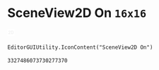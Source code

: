 # SceneView2D On `16x16`
<img src="/img/SceneView2D%20On.png" width=16 height=16>

``` CSharp
EditorGUIUtility.IconContent("SceneView2D On")
```
```
3327486073730277370
```
